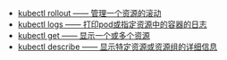 - [kubectl rollout —— 管理一个资源的滚动](https://github.com/engild/mans/blob/master/Services/kubernetes/kubectl/rollout.md)
- [kubectl logs —— 打印pod或指定资源中的容器的日志](https://github.com/engild/mans/blob/master/Services/kubernetes/kubectl/logs.md)
- [kubectl get —— 显示一个或多个资源](https://github.com/engild/mans/blob/master/Services/kubernetes/kubectl/get.md)
- [kubectl describe —— 显示特定资源或资源组的详细信息](https://github.com/engild/mans/blob/master/Services/kubernetes/kubectl/describe.md)
